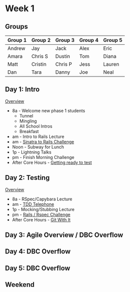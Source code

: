 # Week 1

## Groups

| Group 1 | Group 2 | Group 3 | Group 4 | Group 5 |
| ------- | ------- | ------- | ------- | ------- |
| Andrew  | Jay     | Jack    | Alex    | Eric    |
| Amara   | Chris S | Dustin  | Tom     | Diana   |
| Matt    | Cristin | Chris P | Jess    | Lauren  |
| Dan     | Tara    | Danny   | Joe     | Neal    |

## Day 1: Intro

[Overview](./day_1/overview.md)

- 8a - Welcome new phase 1 students
  - Tunnel
  - Mingling
  - All School Intros
  - Breakfast
- am - Intro to Rails Lecture
- am - [Sinatra to Rails Challenge](./day_1/sinatra_to_rails_challenge.md)
- Noon - Subway for Lunch
- 1p - Lightning Talks
- pm - Finish Morning Challenge
- After Core Hours - [Getting ready to test](./day_1/after_hours.md)

## Day 2: Testing

[Overview](./day_2/overview.md)

- 8a - RSpec/Capybara Lecture
- am - [TDD Telephone](./day_2/tdd_telephone.md)
- 1p - Mocking/Stubbing Lecture
- pm - [Rails / Rspec Challenge](#)
- After Core Hours - [Git With It](./day_2/git_with_it.md)

## Day 3: Agile Overview / DBC Overflow

## Day 4:  DBC Overflow

## Day 5: DBC Overflow

## Weekend
